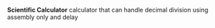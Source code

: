 **Scientific Calculator**
calculator that can handle decimal division using assembly only and delay

